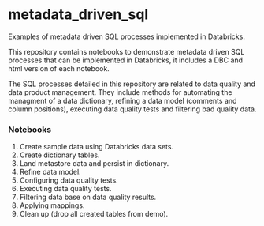 # metadata_driven_sql
Examples of metadata driven SQL processes implemented in Databricks.

This repository contains notebooks to demonstrate metadata driven SQL processes that can be implemented in Databricks, it includes a DBC and html version of each notebook.

The SQL processes detailed in this repository are related to data quality and data product management. 
They include methods for automating the managment of a data dictionary, refining a data model (comments and column positions), executing data quality tests and filtering bad quality data.

### Notebooks
1. Create sample data using Databricks data sets.
2. Create dictionary tables.
3. Land metastore data and persist in dictionary.
4. Refine data model.
5. Configuring data quality tests.
6. Executing data quality tests.
7. Filtering data base on data quality results.
8. Applying mappings.
9. Clean up (drop all created tables from demo).
